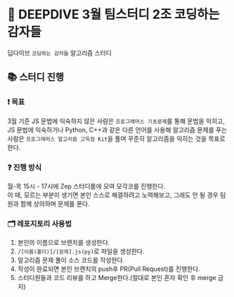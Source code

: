 # 🥔 DEEPDIVE 3월 팀스터디 2조 코딩하는 감자들

딥다이브 `코딩하는 감자들` 알고리즘 스터디

## 📚 스터디 진행

### ❗️ 목표

3월 기준 JS 문법에 익숙하지 않은 사람은 `프로그래머스 기초문제`를 통해 문법을 익히고, JS 문법에 익숙하거나 Python, C++과 같은 다른 언어를 사용해 알고리즘 문제를 푸는 사람은 `프로그래머스 알고리즘 고득점 Kit`을 풀며 꾸준히 알고리즘을 익히는 것을 목표로 한다.

### ❓ 진행 방식

월-목 15시 - 17시에 Zep 스터디룸에 모여 모각코를 진행한다.  
이 때, 모르는 부분이 생기면 본인 스스로 해결하려고 노력해보고, 그래도 안 될 경우 팀원과 함께 상의하며 문제를 푼다.

### 🗂️ 레포지토리 사용법

1. 본인의 이름으로 브랜치를 생성한다.
2. `/[이름(폴더)]/[문제].js(py)`로 파일을 생성한다.
3. 알고리즘 문제 풀이 소스 코드를 작성한다.
4. 작성이 완료되면 본인 브랜치의 push후 PR(Pull Request)를 진행한다.
5. 스터디원들과 코드 리뷰를 하고 Merge한다.(절대로 본인 혼자 확인 후 merge 금지)

